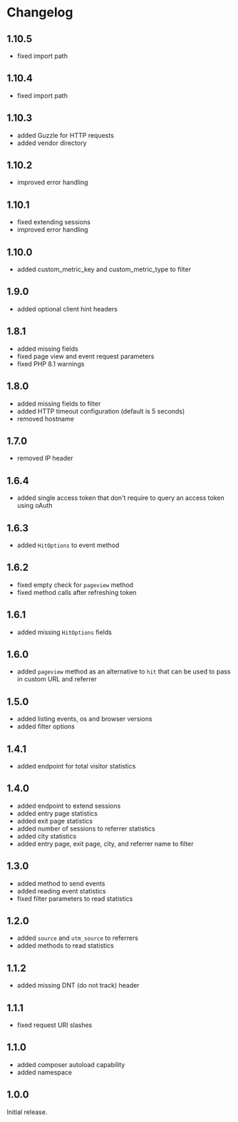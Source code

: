 # Changelog

## 1.10.5

* fixed import path

## 1.10.4

* fixed import path

## 1.10.3

* added Guzzle for HTTP requests
* added vendor directory

## 1.10.2

* improved error handling

## 1.10.1

* fixed extending sessions
* improved error handling

## 1.10.0

* added custom_metric_key and custom_metric_type to filter

## 1.9.0

* added optional client hint headers

## 1.8.1

* added missing fields
* fixed page view and event request parameters
* fixed PHP 8.1 warnings

## 1.8.0

* added missing fields to filter
* added HTTP timeout configuration (default is 5 seconds)
* removed hostname

## 1.7.0

* removed IP header

## 1.6.4

* added single access token that don't require to query an access token using oAuth

## 1.6.3

* added `HitOptions` to event method

## 1.6.2

* fixed empty check for `pageview` method
* fixed method calls after refreshing token

## 1.6.1

* added missing `HitOptions` fields

## 1.6.0

* added `pageview` method as an alternative to `hit` that can be used to pass in custom URL and referrer

## 1.5.0

* added listing events, os and browser versions
* added filter options

## 1.4.1

* added endpoint for total visitor statistics

## 1.4.0

* added endpoint to extend sessions
* added entry page statistics
* added exit page statistics
* added number of sessions to referrer statistics
* added city statistics
* added entry page, exit page, city, and referrer name to filter

## 1.3.0

* added method to send events
* added reading event statistics
* fixed filter parameters to read statistics

## 1.2.0

* added `source` and `utm_source` to referrers
* added methods to read statistics

## 1.1.2

* added missing DNT (do not track) header

## 1.1.1

* fixed request URI slashes

## 1.1.0

* added composer autoload capability
* added namespace

## 1.0.0

Initial release.

